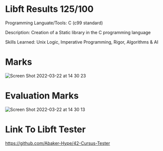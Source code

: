# Libft Results 125/100

Programming Languate/Tools: C (c99 standard)

Description: Creation of a Static library in the C programming language

Skills Learned: Unix Logic, Imperative Programming, Rigor, Algorithms & AI

# Marks
![Screen Shot 2022-03-22 at 14 30 23](https://user-images.githubusercontent.com/9160772/159405520-35297066-28c5-4499-b115-9ef56e3620ab.png)

# Evaluation Marks
![Screen Shot 2022-03-22 at 14 30 13](https://user-images.githubusercontent.com/9160772/159405511-18c85d3b-6579-4ee6-b9a6-cb8eff64644c.png)

# Link To Libft Tester
https://github.com/Abaker-Hype/42-Cursus-Tester

